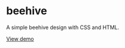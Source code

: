# beehive
A simple beehive design with CSS and HTML.

[View demo](https://h-dong.github.io/beehive/)
